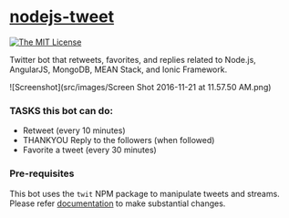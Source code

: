 # [nodejs-tweet](https://twitter.com/nodejstweets)

[![The MIT License](https://img.shields.io/badge/license-MIT-orange.svg?style=flat-square)](http://opensource.org/licenses/MIT)

Twitter bot that retweets, favorites, and replies related to Node.js, AngularJS, MongoDB, MEAN Stack, and Ionic Framework.

![Screenshot](src/images/Screen Shot 2016-11-21 at 11.57.50 AM.png)

### TASKS this bot can do:
  - Retweet (every 10 minutes)
  - THANKYOU Reply to the followers (when followed)
  - Favorite a tweet (every 30 minutes)

### Pre-requisites
This bot uses the `twit` NPM package to manipulate tweets and streams. Please refer [documentation](https://github.com/ttezel/twit) to make substantial changes.
